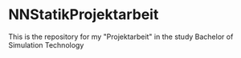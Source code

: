 # NNStatikProjektarbeit
This is the repository for my "Projektarbeit" in the study Bachelor of Simulation Technology 

